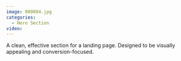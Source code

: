 ```yaml
---
image: 000004.jpg
categories:
  - Hero Section
video:
---
```

A clean, effective section for a landing page. Designed to be visually appealing and conversion-focused.

